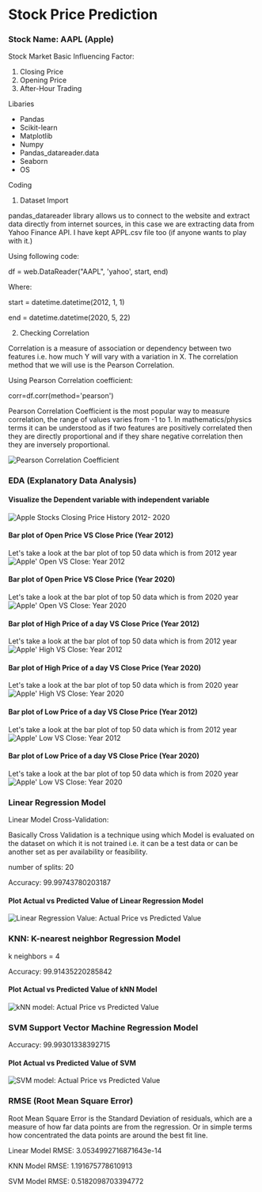 # Stock Price Prediction

### Stock Name: AAPL (Apple)

Stock Market Basic Influencing Factor:

1. Closing Price
2. Opening Price
3. After-Hour Trading


Libaries

- Pandas
- Scikit-learn
- Matplotlib
- Numpy
- Pandas_datareader.data
- Seaborn
- OS

Coding

1. Dataset Import

pandas_datareader library allows us to connect to the website and extract data directly from internet sources, in this case we are extracting data from Yahoo Finance API.
I have kept APPL.csv file too (if anyone wants to play with it.)

Using following code:

df = web.DataReader("AAPL", 'yahoo', start, end)

Where:

start = datetime.datetime(2012, 1, 1)

end = datetime.datetime(2020, 5, 22)

2. Checking Correlation

Correlation is a measure of association or dependency between two features i.e. how much Y will vary with a variation in X. The correlation method that we will use is the Pearson Correlation.

Using Pearson Correlation coefficient:

corr=df.corr(method='pearson')

Pearson Correlation Coefficient is the most popular way to measure correlation, the range of values varies from -1 to 1. In mathematics/physics terms it can be understood as if two features are positively correlated then they are directly proportional and if they share negative correlation then they are inversely proportional.

![Pearson Correlation Coefficient](images/1_corr_visual.png)

### EDA (Explanatory Data Analysis)

#### Visualize the Dependent variable with independent variable
![Apple Stocks Closing Price History 2012- 2020](images/2_priceHistory.png)

#### Bar plot of Open Price VS Close Price (Year 2012)
Let's take a look at the bar plot of top 50 data which is from 2012 year
![Apple' Open VS Close: Year 2012](images/3_openVScloseYear2012.png)

#### Bar plot of Open Price VS Close Price (Year 2020)
Let's take a look at the bar plot of top 50 data which is from 2020 year
![Apple' Open VS Close: Year 2020](images/4_openVScloseYear2020.png)

#### Bar plot of High Price of a day VS Close Price (Year 2012)
Let's take a look at the bar plot of top 50 data which is from 2012 year
![Apple' High VS Close: Year 2012](images/5_highVScloseYear2012.png)

#### Bar plot of High Price of a day VS Close Price (Year 2020)
Let's take a look at the bar plot of top 50 data which is from 2020 year
![Apple' High VS Close: Year 2020](images/6_highVScloseYear2020.png)

#### Bar plot of Low Price of a day VS Close Price (Year 2012)
Let's take a look at the bar plot of top 50 data which is from 2012 year
![Apple' Low VS Close: Year 2012](images/7_lowVScloseYear2012.png)

#### Bar plot of Low Price of a day VS Close Price (Year 2020)
Let's take a look at the bar plot of top 50 data which is from 2020 year
![Apple' Low VS Close: Year 2020](images/8_lowVScloseYear2020.png)

### Linear Regression Model
Linear Model Cross-Validation:

Basically Cross Validation is a technique using which Model is evaluated on the dataset on which it is not trained i.e. it can be a test data or can be another set as per availability or feasibility.

number of splits: 20

Accuracy: 99.99743780203187

#### Plot Actual vs Predicted Value of Linear Regression Model
![Linear Regression Value: Actual Price vs Predicted Value](images/9_actualVSpredictedLRM.png)

### KNN: K-nearest neighbor Regression Model

k neighbors = 4

Accuracy: 99.91435220285842

#### Plot Actual vs Predicted Value of kNN Model
![kNN model: Actual Price vs Predicted Value](images/10_actualVSpredictedkNN.png)

### SVM Support Vector Machine Regression Model

Accuracy: 99.99301338392715

#### Plot Actual vs Predicted Value of SVM
![SVM model: Actual Price vs Predicted Value](images/11_actualVSpredictedSVM.png)

### RMSE (Root Mean Square Error)

Root Mean Square Error is the Standard Deviation of residuals, which are a measure of how far data points are from the regression. Or in simple terms how concentrated the data points are around the best fit line.

Linear Model RMSE: 3.0534992716871643e-14

KNN Model RMSE: 1.191675778610913

SVM Model RMSE: 0.5182098703394772